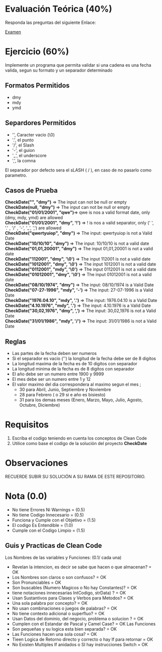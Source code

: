 # Evaluación Teórica (40%)
Responda las preguntas del siguiente Enlace:

[Examen](https://forms.gle/8zC2GBUhXTis8bFm8)

# Ejercicio (60%)
Implemente un programa que permita validar si una cadena es una fecha valida, segun su formato y un separador determinado

## Formatos Permitidos
* dmy
* mdy
* ymd

## Separdores Permitidos
* '', Caracter vacio (\0)<br>
* '.', el punto<br>  
* '/', el Slash<br>
* '-', el guion<br>
* '_', el underscore<br> 
* ',', la comna<br>

El separador por defecto sera el sLASH ( / ), en caso de no pasarlo como parametro.

## Casos de Prueba

**CheckDate("", "dmy")** => The input can not be null or empty<br>
**CheckDate(null, "dmy")** => The input can not be null or empty <br>
**CheckDate("01/01/2001", "qwe")**=> qwe is nos a valid format date, only (dmy, mdy, ymd) are allowed<br>
**CheckDate("01/01/2001", "dmy", '!')** => ! is nos a valid separator, only (' ',  '.' ,  '/' , '-',  '_',  ',') are allowed<br>
**CheckDate("qwertyuiop", "dmy")** => The input: qwertyuiop is not a Valid Date<br>
**CheckDate("10/10/10", "dmy")** => The input: 10/10/10 is not a valid date<br>
**CheckDate("01,01,20001", "dmy")** => The input 01,01,20001 is not a valid date<br>
**CheckDate("112001", "dmy", '\0')** => The input 112001 is not a valid date<br>
**CheckDate("1012001", "dmy", '\0')** => The input 1012001 is not a valid date<br>
**CheckDate("0112001", "mdy", '\0')** => The input 0112001 is not a valid date<br>
**CheckDate("01012001", "dmy", '\0')** => The input 01012001 is not a valid date<br>
**CheckDate("08/10/1974", "dmy")** => The input: 08/10/1974 is a Valid Date<br>
**CheckDate("07-27-1996", "mdy", '-')** => The input: 27-07-1996 is a Valid Date<br>
**CheckDate("1976.04.10", "mdy", '.')** => The input: 1976.04.10 is a Valid Date<br>
**CheckDate("4.10.1976", "mdy", '.')** => The input: 4.10.1976 is a Valid Date<br>
**CheckDate("30,02,1976", "dmy", ',')** => The input: 30,02,1976 is not a Valid Date<br>
**CheckDate("31/01/1986", "mdy", '/')** => The input: 31/01/1986 is not a Valid Date<br>

## Reglas
- Las partes de la fecha deben ser numeros 
- Si el separador es vacio ('') la longitud de la fecha debe ser de 8 digitos
- La longitud maxima de la fecha es de 10 digitos con separador
- La longitud minima de la fecha es de 8 digitos con separador
- El año debe ser un numero entre 1900 y 9999
- El mes debe ser un numero entre 1 y 12
- El valor maximo del dia correspondera al maximo segun el mes ;
   - 30 para Abril, Junio, Septiembre y Noviembre
   - 28 para Febrero ( o 29 si e año es bisiesto)
   - 31 para los demas meses (Enero, Marzo, Mayo, Julio, Agosto, Octubre, Diciembre)
    
# Requisitos
1. Escriba el codigo teniendo en cuenta los conceptos de Clean Code
2. Utilice como base el codigo de la solución del proyecto **CheckDate**

# Observaciones
RECUERDE SUBIR SU SOLUCIÓN A SU RAMA DE ESTE REPOSITORIO.

# Nota (0.0)
- No tiene Errores Ni Warnings            = (0.5) 
- No tiene Codigo Innecesario             = (0.5)
- Funciona y Cumple con el Objetivo       = (1.5) 
- El codigo Es Entendible                 = (1.0)
- Cumple con el Codigo Limpio             = (1.5) 

## Guis y Practicas de Clean Code
  Los Nombres de las variables y Funciones: (0.1/ cada una)
  - Revelan la intencion, es decir se sabe que hacen o que almacenan? = OK
  - Los Nombres son claros o son confusos?                            = OK
  - Son Pronunciables                                                 = OK
  - Son buscables (Numero Magicos o No hay Constantes)?               = OK
  - tiene notaciones innecesarias IntCodigo, strData) ?               = OK
  - Usan Sustantivos para Clases y Verbos para Metodos?               = OK
  - Una sola palabra por concepto?                                    = OK
  - No usan combinaciones o juegos de palabras?                       = OK
  - No tiene contexto adicional o superfluo?                          = OK
  - Usan Datos del dominio, del negocio, problema o solucion ?        = OK
  - Cumplen con el Estandar de Pascal y Camel Case?                   = OK
  Las Funciones                                                         
  - Son pequeñas y su logica esta bien separada?                      = OK
  - Las Funciones hacen una sola cosa?                                = OK
  - Tieen Logica de Retorno directo y correcto o hay If para retornar = OK
  - No Existen Multiples If anidados o SI hay instrucciones Switch    = OK

